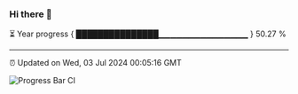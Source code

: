 ### Hi there 👋

⏳ Year progress { ███████████████▁▁▁▁▁▁▁▁▁▁▁▁▁▁▁ } 50.27 %

---

⏰ Updated on Wed, 03 Jul 2024 00:05:16 GMT

![Progress Bar CI](https://github.com/liununu/liununu/workflows/Progress%20Bar%20CI/badge.svg)
